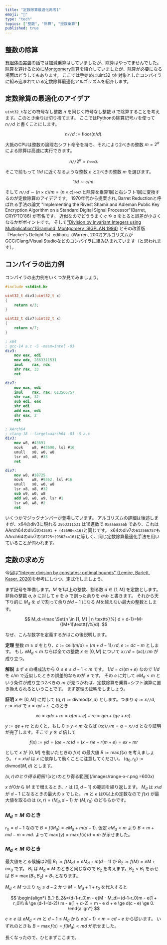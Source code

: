 ```yaml
---
title: "定数除算最適化再考1"
emoji: "📖"
type: "tech"
topics: ["整数", "除算", "逆数乗算"]
published: true
---
```

## 整数の除算
[有限体の実装](https://zenn.dev/herumi/articles/finite-field-01-add)の話では加減乗算はしていましたが、除算はやってませんでした。
除算を避けるために[Montgomery乗算](https://zenn.dev/herumi/articles/finite-field-03-mul)を紹介していましたが、除算が必要になる場面はどうしてもあります。
ここでは手始めにuint32_tを対象としたコンパイラに組み込まれている定数除算最適化アルゴリズムを紹介します。

## 定数除算の最適化のアイデア
`uint32_t`などの符号なし整数 $n$ を同じく符号なし整数 $d$ で除算することを考えます。このとき余りは切り捨てます。
ここではPythonの除算記号`//`を使って $n \texttt{//} d$ と書くことにします。

$$
n \texttt{//} d := \mathrm{floor}(n/d).
$$

大抵のCPUは整数の論理右シフト命令を持ち、それにより2べきの整数 $m=2^a$ による除算は高速に実行できます。

$$
n \texttt{//} 2^a = n \texttt{>>} a.
$$

そこで前もって $1/d$ に近くなるような整数 $c$ と2べきの整数 $m$ を選びます。

$$
1/d \sim c / m.
$$

そして $n \texttt{//} d \sim (n \times c)/m = (n \times c)\texttt{>>}a$ と除算を乗算1回と右シフト1回に変換するのが定数除算のアイデアです。
1970年代から提案され, Barret Reductionと呼ばれる手法の論文  "Implementing the Rivest Shamir and Adleman Public Key Encryption Algorithm on a Standard Digital Signal Processor"(Barret, CRYPTO'86) が有名です。
近似なのでどううまく $c$ や $a$ をとると誤差が小さくなるかがポイントです。
そして["Division by Invariant Integers using Multiplication"(Granlund, Montgomery, SIGPLAN 1994)](https://gmplib.org/~tege/divcnst-pldi94.pdf) とその改善版『Hacker's Delight 1st. edition』(Warren, 2002)アルゴリズムがGCC/Clang/Visual Studioなどのコンパイラに組み込まれています（と思われます）。

## コンパイラの出力例
コンパイラの出力例をいくつか見てみましょう。

```cpp
#include <stdint.h>

uint32_t div3(uint32_t x)
{
    return x/3;
}

uint32_t div7(uint32_t x)
{
    return x/7;
}
```

```nasm
; x64
; gcc-14 a.c -S -masm=intel -O3
div3:
    mov eax, edi
    mov edx, 2863311531
    imul    rax, rdx
    shr rax, 33
    ret

div7:
    mov eax, edi
    imul    rax, rax, 613566757
    shr rax, 32
    sub edi, eax
    shr edi
    add eax, edi
    shr eax, 2
    ret
```

```nasm
; AArch64
; clang-18 --target=aarch64 -O3 -S a.c
div3:
    mov w8, #43691
    movk    w8, #43690, lsl #16
    umull   x8, w0, w8
    lsr x0, x8, #33
    ret

div7:
    mov w8, #18725
    movk    w8, #9362, lsl #16
    umull   x8, w0, w8
    lsr x8, x8, #32
    sub w9, w0, w8
    add w8, w8, w9, lsr #1
    lsr w0, w8, #2
    ret
```

いくつかマジックナンバーが登場しています。
アルゴリズムの詳細は後述しますが、x64のdiv3に現れる `2863311531` は16進数で `0xaaaaaaab` であり、これはAArch64のdiv3の`43691 + (43690<<16)`と同じです。
x64のdiv7の`613566757`もAArch64のdiv7の`18725+(9362<<16)`に等しく、同じ定数除算最適化手法を用いていることが伺われます。

## 定数の求め方
今回は["Integer division by constatns: optimal bounds" (Lemire, Barlett, Kaser, 2020)](https://arxiv.org/abs/2012.12369)を参考にしつつ、定式化しましょう。

まず記号を準備します。$M$ を1以上の整数、割る数 $d \in [1, M]$ を定数とします。
非負の整数 $a$, $b$ に対して $a$ を $b$ で割った余りを $a \texttt{\%} b$ と書きます。
それから天下り的に $M_d$ を $d$ で割って余りが$d-1$ になる $M$を越えない最大の整数とします。

$$
M_d:=\max \Set{n \in [1, M] | n \texttt{\%} d = d-1}=M-((M+1)\texttt{\%}d).
$$

なぜ、こんな数字を定義するかはこの後説明します。

**定理**
整数 $m \ge d$ をとり、$c :=  \mathrm{ceil}(m/d)=(m+d-1) \texttt{//} d$, $e := d c - m$ とします。
もし $e M_d < m$ ならば全ての整数 $x \in [0, M]$ について $x \texttt{//} d = (x c)\texttt{//}m$ が成り立つ。

**解説**
まず $e$ の構成法から $0 \le e \le d-1 < m$ です。
$1/d = c/(m+e)$ なので $1/d$ を $c/m$ で近似したときの誤差的なものが $e$ です。
その $e$ に対して $e M_d < m$ という条件が成り立つ2べきの $m$ が見つかれば、定数除算を乗算+シフト演算に置き換えられるということです。
まず定理の証明をしましょう。

**証明**
$x \in [0, M]$ に対して $(q, r) := \mathrm{divmod}(x, d)$ とします。つまり $q := x \texttt{//} d$, $r := x \texttt{\%} d$ で $x = qd + r$.
このとき

$$
x c = q d c + r c = q (m + e) + r c = q m + (q e + r c).
$$

$y:=q e + r c$ とおくと、もし $0 \le y < m$ ならば $(x c) \texttt{//} m = q = x \texttt{//} d$ となり証明が完了します。そこで $y$ を $d$ 倍して

$$
f(x):=y d = (q e + r c)d = (x - r)e + r(m + e) = e x + m r
$$

として $x$ が $[0, M]$ を動いたときの $f(x)$ の最大値 $B:=\max f(x)$ を考えましょう。
$r=x \texttt{\%} d$ は $x$ に依存して動くことに注意してください。
$(q_0, r_0):=\mathrm{divmod}(M, d)$ とします。

*$(x,r)$のとり得る範囲*
![xとrのとり得る範囲](/images/range-x-r.png =600x)

$x$ が0から $M$ まで増えるとき、$r$ は $[0, d-1]$ の範囲を繰り返します。
$M_d$ は $x\texttt{\%} d$ が $d-1$ になるときの最大の $x$ でした。
$m$ と $e$ は0以上の定数なので $f(x)$ が最大値を取るのは $(x,r)=(M_d,d-1)$ か $(M,r_0)$ のどちらかです。

### $M_d=M$ のとき
$r_0 = d-1$ なので $B=f(M_d) = e M_d + m (d-1)$.
仮定 $e M_d < m$ より $B < m + m d - m = m d$. よって $\max(y) = \max f(x)/d = m$ が示せました。

### $M_d < M$ のとき
最大値をとる候補は2個 $B_1:=f(M_d)=e M_d + m(d-1)$ か $B_2:=f(M)= eM + m r_0$ です。
$B_1$ は $M_d=M$ のときと同じなので $B_2$ を考えます。$B_2 < B_1$ を示せば $B=\max(B_1,B_2)=B_1$ となります。

$M_d < M$ つまり $r_0 \le d-2$ かつ $M= M_d + 1 + r_0$ を代入すると

$$
\begin{align*}
B_1-B_2&=(d-1-r_0)m - e(M - M_d)=(d-1-r_0)m - e(1 + r_0)\\
& \ge (d-1-(d-2)) m - e(1 + d-2) = m - e d + e \ge d(c - e) \ge 0.
\end{align*}
$$

$c \ge e$ は $e M_d < m$ と $d-1 \le M_d$ から $e(d-1) < m = c d - e$ から従います。
いずれのときも $B=\max f(x) = f(M_d) < m d$ が示せました。

長くなったので、ひとまずここまで。
